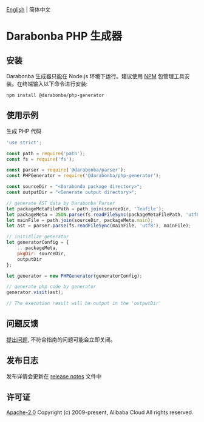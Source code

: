 [English](/README.md) | 简体中文

# Darabonba PHP 生成器

## 安装

Darabonba 生成器只能在 Node.js 环境下运行。建议使用 [NPM](https://www.npmjs.com/) 包管理工具安装。在终端输入以下命令进行安装:

```shell
npm install @darabonba/php-generator
```

## 使用示例

生成 PHP 代码

```javascript
'use strict';

const path = require('path');
const fs = require('fs');

const parser = require('@darabonba/parser');
const PHPGenerator = require('@darabonba/php-generator');

const sourceDir = "<Darabonda package directory>";
const outputDir = "<Generate output directory>";

// generate AST data by Darabonba Parser
let packageMetaFilePath = path.join(sourceDir, 'Teafile');
let packageMeta = JSON.parse(fs.readFileSync(packageMetaFilePath, 'utf8'));
let mainFile = path.join(sourceDir, packageMeta.main);
let ast = parser.parse(fs.readFileSync(mainFile, 'utf8'), mainFile);

// initialize generator
let generatorConfig = {
    ...packageMeta,
    pkgDir: sourceDir,
    outputDir
};

let generator = new PHPGenerator(generatorConfig);

// generate php code by generator
generator.visit(ast);

// The execution result will be output in the 'outputDir'
```

## 问题反馈

[提出问题](https://github.com/aliyun/darabonba-php-generator/issues/new/choose), 不符合指南的问题可能会立即关闭。

## 发布日志

发布详情会更新在 [release notes](/CHANGELOG.md) 文件中

## 许可证

[Apache-2.0](/LICENSE)
Copyright (c) 2009-present, Alibaba Cloud All rights reserved.
